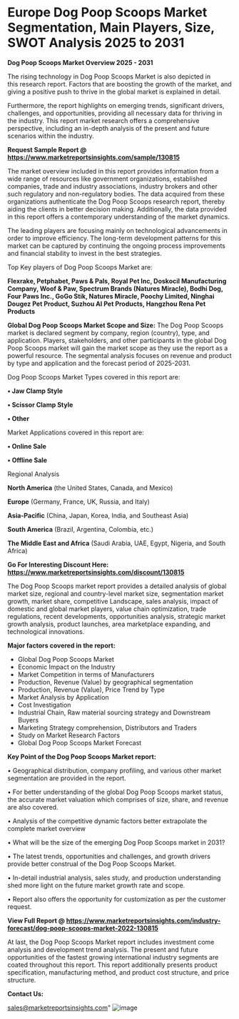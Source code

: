 # Europe Dog Poop Scoops Market Segmentation, Main Players, Size, SWOT Analysis 2025 to 2031

<Strong> Dog Poop Scoops Market Overview 2025 - 2031</strong>

The rising technology in Dog Poop Scoops Market is also depicted in this research report. Factors that are boosting the growth of the market, and giving a positive push to thrive in the global market is explained in detail.

Furthermore, the report highlights on emerging trends, significant drivers, challenges, and opportunities, providing all necessary data for thriving in the industry. This report market research offers a comprehensive perspective, including an in-depth analysis of the present and future scenarios within the industry.

<strong>Request Sample Report @ <a href=https://www.marketreportsinsights.com/sample/130815>https://www.marketreportsinsights.com/sample/130815</a></strong>

The market overview included in this report provides information from a wide range of resources like government organizations, established companies, trade and industry associations, industry brokers and other such regulatory and non-regulatory bodies. The data acquired from these organizations authenticate the Dog Poop Scoops research report, thereby aiding the clients in better decision making. Additionally, the data provided in this report offers a contemporary understanding of the market dynamics.

The leading players are focusing mainly on technological advancements in order to improve efficiency. The long-term development patterns for this market can be captured by continuing the ongoing process improvements and financial stability to invest in the best strategies.

Top Key players of Dog Poop Scoops Market are:

<strong>Flexrake, Petphabet, Paws & Pals, Royal Pet Inc, Doskocil Manufacturing Company, Woof & Paw, Spectrum Brands (Natures Miracle), Bodhi Dog, Four Paws Inc., GoGo Stik, Natures Miracle, Poochy Limited, Ninghai Dougez Pet Product, Suzhou Al Pet Products, Hangzhou Rena Pet Products</strong>

<strong><b>Global Dog Poop Scoops Market Scope and Size:</b></strong>
The Dog Poop Scoops market is declared segment by company, region (country), type, and application. Players, stakeholders, and other participants in the global Dog Poop Scoops market will gain the market scope as they use the report as a powerful resource. The segmental analysis focuses on revenue and product by type and application and the forecast period of 2025-2031.

Dog Poop Scoops Market Types covered in this report are:

<strong>• Jaw Clamp Style

• Scissor Clamp Style

• Other</strong>

Market Applications covered in this report are:

<strong>• Online Sale

• Offline Sale</strong> 

Regional Analysis

<strong>North America</strong> (the United States, Canada, and Mexico)

<strong>Europe</strong> (Germany, France, UK, Russia, and Italy)

<strong>Asia-Pacific</strong> (China, Japan, Korea, India, and Southeast Asia)

<strong>South America</strong> (Brazil, Argentina, Colombia, etc.)

<strong>The Middle East and Africa</strong> (Saudi Arabia, UAE, Egypt, Nigeria, and South Africa)

<strong>Go For Interesting Discount Here: <a href=https://www.marketreportsinsights.com/discount/130815>https://www.marketreportsinsights.com/discount/130815</a></strong>

The Dog Poop Scoops market report provides a detailed analysis of global market size, regional and country-level market size, segmentation market growth, market share, competitive Landscape, sales analysis, impact of domestic and global market players, value chain optimization, trade regulations, recent developments, opportunities analysis, strategic market growth analysis, product launches, area marketplace expanding, and technological innovations.

<strong><b>Major factors covered in the report:</b></strong>
<ul>
  <li>Global Dog Poop Scoops Market </li>
  <li>Economic Impact on the Industry</li>
  <li>Market Competition in terms of Manufacturers</li>
  <li>Production, Revenue (Value) by geographical segmentation</li>
  <li>Production, Revenue (Value), Price Trend by Type</li>
  <li>Market Analysis by Application</li>
  <li>Cost Investigation</li>
  <li>Industrial Chain, Raw material sourcing strategy and Downstream Buyers</li>
  <li>Marketing Strategy comprehension, Distributors and Traders</li>
  <li>Study on Market Research Factors</li>
  <li>Global Dog Poop Scoops Market Forecast</li>
</ul>

<strong><b>Key Point of the Dog Poop Scoops Market report:</b></strong>

• Geographical distribution, company profiling, and various other market segmentation are provided in the report.

• For better understanding of the global Dog Poop Scoops market status, the accurate market valuation which comprises of size, share, and revenue are also covered.

• Analysis of the competitive dynamic factors better extrapolate the complete market overview

• What will be the size of the emerging Dog Poop Scoops market in 2031?

• The latest trends, opportunities and challenges, and growth drivers provide better construal of the Dog Poop Scoops Market.

• In-detail industrial analysis, sales study, and production understanding shed more light on the future market growth rate and scope.

• Report also offers the opportunity for customization as per the customer request.

<strong><b>View Full Report @ <a href=https://www.marketreportsinsights.com/industry-forecast/dog-poop-scoops-market-2022-130815>https://www.marketreportsinsights.com/industry-forecast/dog-poop-scoops-market-2022-130815</a></b></strong>


At last, the Dog Poop Scoops Market report includes investment come analysis and development trend analysis. The present and future opportunities of the fastest growing international industry segments are coated throughout this report. This report additionally presents product specification, manufacturing method, and product cost structure, and price structure.

<strong>Contact Us:</strong>

sales@marketreportsinsights.com"
![image](https://github.com/user-attachments/assets/592029d2-fdaa-4beb-9509-3109d622e300)
